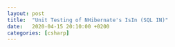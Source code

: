 ```yaml
---
layout: post
title:  "Unit Testing of NHibernate's IsIn (SQL IN)"
date:   2020-04-15 20:10:00 +0200
categories: [csharp]
---
```


